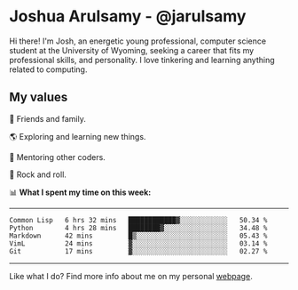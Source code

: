 # Joshua Arulsamy - @jarulsamy

Hi there! I'm Josh, an energetic young professional, computer science student at the University of Wyoming, seeking a career that fits my professional skills, and personality. I love tinkering and learning anything related to computing.

## My values

:yellow_heart: Friends and family.

:earth_americas: Exploring and learning new things.

:book: Mentoring other coders.

:guitar: Rock and roll.

:bar_chart: **What I spent my time on this week:**

------
<!--START_SECTION:waka-->
```text
Common Lisp   6 hrs 32 mins   ████████████▓░░░░░░░░░░░░   50.34 % 
Python        4 hrs 28 mins   ████████▓░░░░░░░░░░░░░░░░   34.48 % 
Markdown      42 mins         █▒░░░░░░░░░░░░░░░░░░░░░░░   05.43 % 
VimL          24 mins         ▓░░░░░░░░░░░░░░░░░░░░░░░░   03.14 % 
Git           17 mins         ▓░░░░░░░░░░░░░░░░░░░░░░░░   02.27 % 
```
<!--END_SECTION:waka-->
------

Like what I do? Find more info about me on my personal [webpage](https://arulsamy.me).
